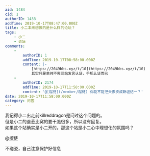 ```yaml
---
aid: 1484
cid: 1
authorID: 1438
addTime: 2019-10-17T08:47:00.000Z
title: 小二本来想做的是什么样的论坛？
tags:
    - 小二
    - 论坛
comments:
    -
        authorID: 1
        addTime: 2019-10-17T08:58:00.000Z
        content: |-
            [https://2049bbs.xyz/t/10](https://2049bbs.xyz/t/10)  
            其实只是单纯不爽网站发言认证，手机认证而已
    -
        authorID: 2174
        addTime: 2019-10-17T11:58:00.000Z
        content: '@[榴梿](/member/榴梿) 你能不能把头像换成新垣结一？'
date: 2019-10-17T11:58:00.000Z
category: 问答
---
```


我记得小二出走前killreddragon是问过这个问题的。  
但是小二的退葱比窝的要干脆很多，所以没有回复。  
如果这个站确实是小二开的，那这个站是小二心中理想化的氛围吗？

@[榴梿](/member/榴梿)

不碰瓷，自己注意保护好信息

